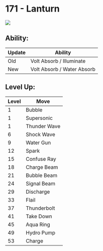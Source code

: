 # 171 - Lanturn
![][171]

## Ability:

Update | Ability
---    | ---
Old    | Volt Absorb / Illuminate
New    | Volt Absorb / Water Absorb

## Level Up:

Level | Move
---   | ---
  1   | Bubble
  1   | Supersonic
  1   | Thunder Wave
  6   | Shock Wave
  9   | Water Gun
 12   | Spark
 15   | Confuse Ray
 18   | Charge Beam
 21   | Bubble Beam
 24   | Signal Beam
 29   | Discharge
 33   | Flail
 37   | Thunderbolt
 41   | Take Down
 45   | Aqua Ring
 49   | Hydro Pump
 53   | Charge



[171]: /img/pokemon/171.png
